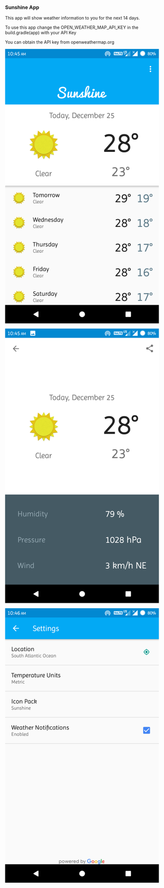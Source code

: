 ### Sunshine App 
This app will show weather information to you for the next 14
days.

To use this app change the OPEN_WEATHER_MAP_API_KEY in the build.gradle(app) with your API Key

You can obtain the API key from openweathermap.org

![](Screenshot_20171225-104545.png)

![](Screenshot_20171225-104551.png)

![](Screenshot_20171225-104625.png)
